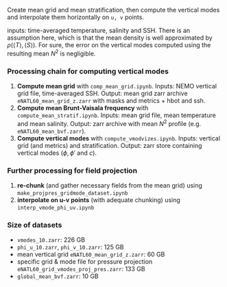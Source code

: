Create mean grid and mean stratification, then compute the vertical modes and interpolate them horizontally on `u, v` points.

inputs: time-averaged temperature, salinity and SSH. There is an assumption here, which is that the mean density is well approximated by $\rho(\langle T\rangle, \langle S \rangle)$. For sure, the error on the vertical modes computed using the resulting mean $N^2$ is negligible.

### Processing chain for computing vertical modes
1. **Compute mean grid** with `comp_mean_grid.ipynb`. Inputs: NEMO vertical grid file, time-averaged SSH. Output: mean grid zarr archive `eNATL60_mean_grid_z.zarr` with masks and metrics + hbot and ssh.
2. **Compute mean Brunt-Vaisala frequency** with `compute_mean_stratif.ipynb`. Inputs: mean grid file, mean temperature and mean salinity. Output: zarr archive with mean $N^2$ profile (e.g. `eNATL60_mean_bvf.zarr`).
3. **Compute vertical modes** with `compute_vmodvizes.ipynb`. Inputs: vertical grid (and metrics) and stratification. Output: zarr store containing vertical modes ($\phi, \phi'$ and $c$).

### Further processing for field projection
1. **re-chunk** (and gather necessary fields from the mean grid) using `make_projpres_gridmode_dataset.ipynb`
2. **interpolate on u-v points** (with adequate chunking) using `interp_vmode_phi_uv.ipynb`

### Size of datasets
* `vmodes_10.zarr`: 226 GB
* `phi_u_10.zarr`, `phi_v_10.zarr`: 125 GB
* mean vertical grid `eNATL60_mean_grid_z.zarr`: 60 GB
* specific grid & mode file for pressure projection `eNATL60_grid_vmodes_proj_pres.zarr`: 133 GB
* `global_mean_bvf.zarr`: 10 GB